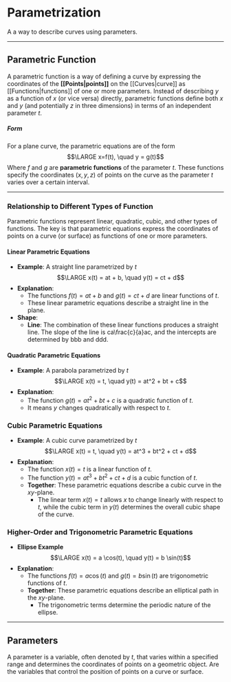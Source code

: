 # Parametrization
A a way to describe curves using parameters.

- - -
## Parametric Function
A parametric function is a way of defining a curve by expressing the coordinates of the **[[Points|points]]** on the [[Curves|curve]] as [[Functions|functions]] of one or more parameters. 
	Instead of describing $y$ as a function of $x$ (or vice versa) directly, parametric functions define both $x$ and $y$ (and potentially $z$ in three dimensions) in terms of an independent parameter $t$.
##### Form
For a plane curve, the parametric equations are of the form
$$\LARGE x=f(t), \quad y = g(t)$$
Where $f$ and $g$ are **parametric functions** of the parameter $t$.
These functions specify the coordinates $(x, y, z)$ of points on the curve as the parameter $t$ varies over a certain interval.

- - -
### Relationship to Different Types of Function
Parametric functions represent linear, quadratic, cubic, and other types of functions. 
	The key is that parametric equations express the coordinates of points on a curve (or surface) as functions of one or more parameters. 
#### Linear Parametric Equations
- **Example**: A straight line parametrized by $t$
$$\LARGE x(t) = at + b, \quad y(t) = ct + d$$
- **Explanation**: 
	- The functions $f(t) = at + b$ and $g(t) = ct + d$ are linear functions of $t$. 
	- These linear parametric equations describe a straight line in the plane.
- **Shape**:
	- **Line**: The combination of these linear functions produces a straight line. The slope of the line is ca\frac{c}{a}ac​, and the intercepts are determined by bbb and ddd.
#### Quadratic Parametric Equations
- **Example**: A parabola parametrized by $t$
$$\LARGE x(t) = t, \quad y(t) = at^2 + bt + c$$
- **Explanation**: 
	- The function $g(t) = at^2 + bt + c$ is a quadratic function of $t$. 
	- It means $y$ changes quadratically with respect to $t$.
### Cubic Parametric Equations
- **Example**: A cubic curve parametrized by $t$
$$\LARGE x(t) = t, \quad y(t) = at^3 + bt^2 + ct + d$$
- **Explanation**:
	- The function $x(t) = t$ is a linear function of $t$.
	- The function $y(t) = at^3 + bt^2 + ct + d$ is a cubic function of $t$.
	- **Together**: These parametric equations describe a cubic curve in the $xy$-plane. 
		- The linear term $x(t) = t$ allows $x$ to change linearly with respect to $t$, while the cubic term in $y(t)$ determines the overall cubic shape of the curve.
### Higher-Order and Trigonometric Parametric Equations
- **Ellipse Example**
$$\LARGE x(t) = a \cos(t), \quad y(t) = b \sin(t)$$
- **Explanation**: 
	- The functions $f(t) = a \cos(t)$ and $g(t) = b \sin(t)$ are trigonometric functions of $t$. 
	- **Together**: These parametric equations describe an elliptical path in the $xy$-plane. 
		- The trigonometric terms determine the periodic nature of the ellipse.
- - - 
## Parameters
A parameter is a variable, often denoted by $t$, that varies within a specified range and determines the coordinates of points on a geometric object.
	Are the variables that control the position of points on a curve or surface.